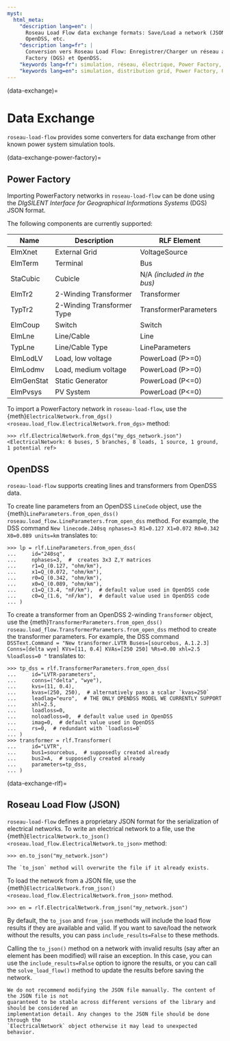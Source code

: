 ```yaml
---
myst:
  html_meta:
    "description lang=en": |
      Roseau Load Flow data exchange formats: Save/Load a network (JSON); convert from Power Factory (DGS),
      OpenDSS, etc.
    "description lang=fr": |
      Conversion vers Roseau Load Flow: Enregistrer/Charger un réseau au format JSON, convertir depuis Power
      Factory (DGS) et OpenDSS.
    "keywords lang=fr": simulation, réseau, électrique, Power Factory, OpenDSS, JSON
    "keywords lang=en": simulation, distribution grid, Power Factory, OpenDSS, JSON
---
```


(data-exchange)=

# Data Exchange

`roseau-load-flow` provides some converters for data exchange from other known power system simulation
tools.

(data-exchange-power-factory)=

## Power Factory

Importing PowerFactory networks in `roseau-load-flow` can be done using the _DIgSILENT Interface
for Geographical Informations Systems_ (DGS) JSON format.

The following components are currently supported:

| Name       | Description                | RLF Element                 |
| ---------- | -------------------------- | --------------------------- |
| ElmXnet    | External Grid              | VoltageSource               |
| ElmTerm    | Terminal                   | Bus                         |
| StaCubic   | Cubicle                    | N/A _(included in the bus)_ |
| ElmTr2     | 2-Winding Transformer      | Transformer                 |
| TypTr2     | 2-Winding Transformer Type | TransformerParameters       |
| ElmCoup    | Switch                     | Switch                      |
| ElmLne     | Line/Cable                 | Line                        |
| TypLne     | Line/Cable Type            | LineParameters              |
| ElmLodLV   | Load, low voltage          | PowerLoad (P>=0)            |
| ElmLodmv   | Load, medium voltage       | PowerLoad (P>=0)            |
| ElmGenStat | Static Generator           | PowerLoad (P<=0)            |
| ElmPvsys   | PV System                  | PowerLoad (P<=0)            |

<!-- TODO: add screenshots -->

To import a PowerFactory network in `roseau-load-flow`, use the
{meth}`ElectricalNetwork.from_dgs() <roseau.load_flow.ElectricalNetwork.from_dgs>` method:

```pycon
>>> rlf.ElectricalNetwork.from_dgs("my_dgs_network.json")
<ElectricalNetwork: 6 buses, 5 branches, 8 loads, 1 source, 1 ground, 1 potential ref>
```

## OpenDSS

`roseau-load-flow` supports creating lines and transformers from OpenDSS data.

To create line parameters from an OpenDSS `LineCode` object, use the
{meth}`LineParameters.from_open_dss() roseau.load_flow.LineParameters.from_open_dss` method. For
example, the DSS command `New linecode.240sq nphases=3 R1=0.127 X1=0.072 R0=0.342 X0=0.089 units=km`
translates to:

```pycon
>>> lp = rlf.LineParameters.from_open_dss(
...     id="240sq",
...     nphases=3,  #  creates 3x3 Z,Y matrices
...     r1=Q_(0.127, "ohm/km"),
...     x1=Q_(0.072, "ohm/km"),
...     r0=Q_(0.342, "ohm/km"),
...     x0=Q_(0.089, "ohm/km"),
...     c1=Q_(3.4, "nF/km"),  # default value used in OpenDSS code
...     c0=Q_(1.6, "nF/km"),  # default value used in OpenDSS code
... )
```

To create a transformer from an OpenDSS 2-winding `Transformer` object, use the
{meth}`TransformerParameters.from_open_dss() roseau.load_flow.TransformerParameters.from_open_dss`
method to create the transformer parameters. For example, the DSS command
`DSSText.Command = "New transformer.LVTR Buses=[sourcebus, A.1.2.3] Conns=[delta wye] KVs=[11, 0.4] KVAs=[250 250] %Rs=0.00 xhl=2.5 %loadloss=0 "`
translates to:

```pycon
>>> tp_dss = rlf.TransformerParameters.from_open_dss(
...     id="LVTR-parameters",
...     conns=("delta", "wye"),
...     kvs=(11, 0.4),
...     kvas=(250, 250),  # alternatively pass a scalar `kvas=250`
...     leadlag="euro",  # THE ONLY OPENDSS MODEL WE CURRENTLY SUPPORT
...     xhl=2.5,
...     loadloss=0,
...     noloadloss=0,  # default value used in OpenDSS
...     imag=0,  # default value used in OpenDSS
...     rs=0,  # redundant with `loadloss=0`
... )
>>> transformer = rlf.Transformer(
...     id="LVTR",
...     bus1=sourcebus,  # supposedly created already
...     bus2=A,  # supposedly created already
...     parameters=tp_dss,
... )
```

(data-exchange-rlf)=

## Roseau Load Flow (JSON)

`roseau-load-flow` defines a proprietary JSON format for the serialization of electrical networks.
To write an electrical network to a file, use the
{meth}`ElectricalNetwork.to_json() <roseau.load_flow.ElectricalNetwork.to_json>` method:

```pycon
>>> en.to_json("my_network.json")
```

```{warning}
The `to_json` method will overwrite the file if it already exists.
```

To load the network from a JSON file, use the
{meth}`ElectricalNetwork.from_json() <roseau.load_flow.ElectricalNetwork.from_json>` method.

```pycon
>>> en = rlf.ElectricalNetwork.from_json("my_network.json")
```

By default, the `to_json` and `from_json` methods will include the load flow results if they are
available and valid. If you want to save/load the network without the results, you can pass
`include_results=False` to these methods.

Calling the `to_json()` method on a network with invalid results (say after an element has been
modified) will raise an exception. In this case, you can use the `include_results=False` option to
ignore the results, or you can call the `solve_load_flow()` method to update the results before
saving the network.

```{important}
We do not recommend modifying the JSON file manually. The content of the JSON file is not
guaranteed to be stable across different versions of the library and should be considered an
implementation detail. Any changes to the JSON file should be done through the
`ElectricalNetwork` object otherwise it may lead to unexpected behavior.
```
